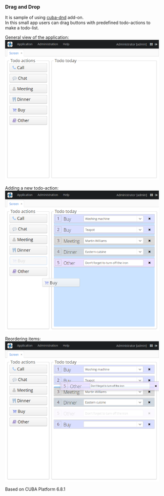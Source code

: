 ### Drag and Drop

It is sample of using [cuba-dnd](https://github.com/cuba-platform/cuba-dnd) add-on.  
In this small app users can drag buttons with predefined todo-actions to make a todo-list.

General view of the application:  
![](/screenshots/1-General-view.png "General view of application")

Adding a new todo-action:
![](/screenshots/2-Adding-new-to-do-action.png "Adding new to-do-action")

Reordering items:  
![](/screenshots/3-Reordering-items.png "Reordering items")

Based on CUBA Platform 6.8.1